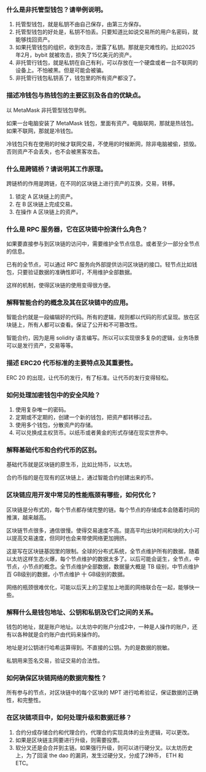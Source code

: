 ### 什么是非托管型钱包？请举例说明。

1. 托管型钱包，就是私钥不由自己保存，由第三方保存。
2. 托管型钱包的好处是，私钥不怕丢。只要知道比如说交易所的用户名密码，就能够找回资产。
3. 如果托管钱包的组织，收到攻击，泄露了私钥。那就是灾难性的。比如2025年2月，bybit 就被攻击，损失了15亿美元的资产。
4. 非托管行钱包，就是私钥在自己有利，可以存放在一个硬盘或者一台不联网的设备上。不怕被黑。但是可能会被骗。
5. 非托管行钱包私钥丢了，钱包里的所有资产都没了。



### 描述冷钱包与热钱包的主要区别及各自的优缺点。

以 MetaMask 非托管型钱包举例。

如果一台电脑安装了 MetaMask 钱包，里面有资产。电脑联网，那就是热钱包。如果不联网，那就是冷钱包。

冷钱包只有在使用的时候才联网交易，不使用的时候断网，除非电脑被偷，损毁。否则资产不会丢失，也不会被黑客攻击。



### 什么是跨链桥？请说明其工作原理。

跨链桥的作用是跨链，在不同的区块链上进行资产的互换，交易，转移。



1. 锁定 A 区块链上的资产。
2. 在 B 区块链上完成交易。
3. 在操作 A 区块链上的资产。



### 什么是 RPC 服务器，它在区块链中扮演什么角色？

如果要直接参与到区块链的访问中，需要维护全节点信息。或者至少一部分全节点的信息。

已有的全节点，可以通过 RPC 服务向外部提供访问区块链的接口。轻节点比如钱包，只要验证数据的准确性即可，不用维护全部数据。

这样的机制，使得区块链的使用变得很方便。



### 解释智能合约的概念及其在区块链中的应用。



智能合约就是一段编辑好的代码。所有的逻辑，规则都以代码的形式呈现。放在区块链上，所有人都可以查看。保证了公开和不可篡改性。

智能合约，因为是用 solidity 语言编写。所以可以实现很多复杂的逻辑，业务场景可以是发行资产，交易等等。



### 描述 ERC20 代币标准的主要特点及其重要性。

ERC 20 的出现，让代币的发行，有了标准。让代币的发行变得轻松。



### 如何处理加密钱包中的安全风险？

1. 使用复杂唯一的密码。
2. 定期或不定期的，创建一个新的钱包，把资产都转移过去。
3. 使用多个钱包，分散资产的存储。
4. 可以兑换成主权货币。以纸币或者黄金的形式存储在现实世界中。



### 解释基础代币和合约代币的区别。

基础代币就是区块链的原生币，比如比特币，以太坊。

合约币指的是在现有的区块链上，通过智能合约创建出来的币。



### 区块链应用开发中常见的性能瓶颈有哪些，如何优化？

区块链是分布式的，每个节点都存储完整的链。每个节点的存储成本会随着时间的推演，越来越高。

区块链节点很多，通信很慢。使得交易速度不高。提高平均出块时间和块的大小可以提高交易速度，但同时也会来带使网络更加拥挤。

这是写在区块链基因里的限制。全球的分布式系统，全节点维护所有的数据，随着以太坊这样生态火爆，每个节点维护的数据太多了。以后可能会诞生，全节点，中节点，小节点的概念。全节点维护全部数据，数据量大概是 TB 级别，中节点维护 百 GB级别的数据，小节点维护 十 GB级别的数据。

网络的瓶颈很难优化，可能以后天上的卫星加上地面的网络联合在一起，能够快一些。



### 解释什么是钱包地址、公钥和私钥及它们之间的关系。

钱包的地址，就是账户地址。以太坊中的账户分成2中，一种是人操作的账户，还有以各种就是合约账户由代码来操作的。

地址是对公钥进行哈希运算得到。不直接的公钥。为的是数据的脱敏。

私钥用来签名交易，验证交易的合法性。



### 如何确保区块链网络的数据完整性？

所有参与的节点，对区块链中的每个区块的 MPT 进行哈希验证，保证数据的正确性，和完整性。



### 在区块链项目中，如何处理升级和数据迁移？

1. 合约分成存储合约和代理合约，代理合约实现具体的业务逻辑，可以更改。
2. 如果是区块链主网要进行升级，则需要投票。
3. 软分叉还是会合并到主链。如果强行升级，则可以进行硬分叉。以太坊历史上，为了回滚 the dao 的漏洞，发生过硬分叉，分成了2种币， ETH 和 ETC。